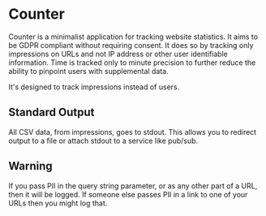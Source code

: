 # Counter

Counter is a minimalist application for tracking website statistics. It aims to be GDPR compliant without requiring consent. It does so by tracking only impressions on URLs and not IP address or other user identifiable information. Time is tracked only to minute precision to further reduce the ability to pinpoint users with supplemental data.

It's designed to track impressions instead of users.

## Standard Output

All CSV data, from impressions, goes to stdout. This allows you to redirect output to a file or attach stdout to a service like pub/sub.

## Warning

If you pass PII in the query string parameter, or as any other part of a URL, then it will be logged. If someone else passes PII in a link to one of your URLs then you might log that.
